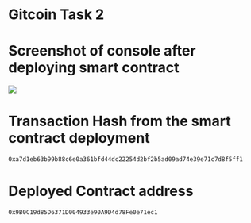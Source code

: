 # Gitcoin Task 2

# Screenshot of console after deploying smart contract
<img src="https://github.com/hodlrtodlrfarmr/gitcoin_2/blob/main/deployed_smart_contract.png">

# Transaction Hash from the smart contract deployment
```sh
0xa7d1eb63b99b88c6e0a361bfd44dc22254d2bf2b5ad09ad74e39e71c7d8f5ff1
```

# Deployed Contract address
```sh
0x9B0C19d85D6371D004933e90A9D4d78Fe0e71ec1

